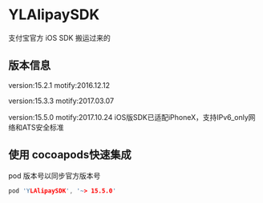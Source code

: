 # YLAlipaySDK
支付宝官方 iOS SDK 搬运过来的
## 版本信息
version:15.2.1  motify:2016.12.12

version:15.3.3  motify:2017.03.07 

version:15.5.0 motify:2017.10.24
iOS版SDK已适配iPhoneX，支持IPv6_only网络和ATS安全标准

## 使用 cocoapods快速集成
pod 版本号以同步官方版本号
```c
pod 'YLAlipaySDK', '~> 15.5.0'
```
